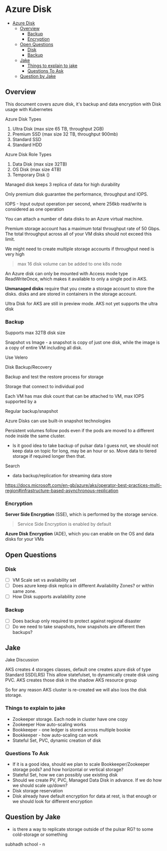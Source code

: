 # Azure Disk
- [Azure Disk](#azure-disk)
  - [Overview](#overview)
    - [Backup](#backup)
    - [Encryption](#encryption)
  - [Open Questions](#open-questions)
    - [Disk](#disk)
    - [Backup](#backup-1)
  - [Jake](#jake)
    - [Things to explain to jake](#things-to-explain-to-jake)
    - [Questions To Ask](#questions-to-ask)
  - [Question by Jake](#question-by-jake)

## Overview 

This document covers azure disk, it's backup and data encryption with Disk usage with Kubernetes

Azure Disk Types</br>
  1. Ultra Disk (max size 65 TB, throughput  2GB)
  2. Premium SSD (max size 32 TB,  throughput 900mb)
  3. Standard SSD
  4. Standard HDD

Azure Disk Role Types </br>
1. Data Disk (max size 32TB)
2. OS Disk (max size 4TB)
3. Temporary Disk ()

Managed disk keeps 3 replica of data for high durability

Only premium disk guarantee the performance, throughput and IOPS.

IOPS - Input output operation per second, where 256kb read/write is considered as one operation

You can attach a number of data disks to an Azure virtual machine.

Premium storage account has a maximum total throughput rate of 50 Gbps. The total throughput across all of your VM disks should not exceed this limit.

We might need to create multiple storage accounts if throughput need is very high

> max 16 disk volume can be added to one k8s node

An Azure disk can only be mounted with Access mode type ReadWriteOnce, which makes it available to only a single pod in AKS.

**Unmanaged disks** require that you create a storage account to store the disks. disks and are stored in containers in the storage account.

Ultra Disk for AKS are still in preview mode. AKS not yet supports the ultra disk

### Backup

Supports max 32TB disk size

Snapshot vs Image - a snapshot is copy of just one disk, while the image is a copy of entire VM including all disk.

Use Velero

Disk Backup/Recovery

Backup and test the restore process for storage

Storage that connect to individual pod 

Each VM has max disk count that can be attached to VM, max IOPS supported by a 

Regular backup/snapshot

Azure Disks can use built-in snapshot technologies

Persistent volumes follow pods even if the pods are moved to a different node inside the same cluster.

- Is it good idea to take backup of pulsar data
  I guess not, we should not keep data on topic for long, may be an hour or so. 
  Move data to tiered storage if required longer then that. 


Search
- data backup/replication for streaming data store  
  
https://docs.microsoft.com/en-gb/azure/aks/operator-best-practices-multi-region#infrastructure-based-asynchronous-replication

### Encryption

**Server Side Encryption** (SSE), which is performed by the storage service.

> Service Side Encryption is enabled by default

**Azure Disk Encryption** (ADE), which you can enable on the OS and data disks for your VMs

## Open Questions

### Disk
- [ ] VM Scale set vs availability set
- [ ] Does azure keep disk replica in different Availability Zones? or within same zone.
- [ ] How Disk supports availability zone
### Backup
- [ ] Does backup only required to protect against regional disaster
- [ ] Do we need to take snapshots, how snapshots are different then backups?

## Jake

Jake Discussion

  AKS creates 4 storages classes, default one creates azure disk of type Standard SSD(LRS)
  This allow statefulset, to dynamically create disk using PVC. AKS creates those disk in the shadow AKS resource group

  So for any reason AKS cluster is re-created we will also loos the disk storage.

### Things to explain to jake 
  - Zookeeper storage. Each node in cluster have one copy
  - Zookeeper How auto-scaling works
  - Bookkeeper - one ledger is stored across multiple bookie
  - Bookkeeper - how auto-scaling can work
  - Stateful Set, PVC, dynamic creation of disk

### Questions To Ask
  - If it is a good idea, should we plan to scale Bookkeeper/Zookeeper storage pods? and how horizontal or vertical storage?
  - Stateful Set, how we can possibly use existing disk
  - Should we create PV, PVC, Managed Data Disk in advance. If we do how we should scale up/down?
  - Disk storage reservation
  - Disk already have default encryption for data at rest, is that enough or we should look for different encryption

## Question by Jake
- is there a way to replicate storage outside of the pulsar RG? to some cold-storage or something


subhadh school - n